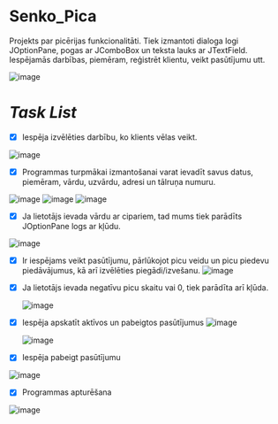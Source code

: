 # Senko_Pica
Projekts par picērijas funkcionalitāti. Tiek izmantoti dialoga logi JOptionPane, pogas ar JComboBox un teksta lauks ar JTextField. Iespējamās darbības, piemēram, reģistrēt klientu, veikt pasūtījumu utt.

![image](https://github.com/zimbbabviee/Senko_pica/assets/165993985/8e812a14-9aca-4fb5-ad11-1ef66a7cf789)

# ***Task List***
- [x] Iespēja izvēlēties darbību, ko klients vēlas veikt.

![image](https://github.com/zimbbabviee/Senko_pica/assets/165993985/37f56a01-4d7a-4349-afee-10e22e73d836)
- [x] Programmas turpmākai izmantošanai varat ievadīt savus datus, piemēram, vārdu, uzvārdu, adresi un tālruņa numuru.

 ![image](https://github.com/zimbbabviee/Senko_pica/assets/165993985/e68bd2da-e175-45cb-b91e-e58abe638485)
 ![image](https://github.com/zimbbabviee/Senko_pica/assets/165993985/ffabfcdf-fd6f-49f2-813f-3fa1f0382b8a)
 ![image](https://github.com/zimbbabviee/Senko_pica/assets/165993985/e53961ac-494d-4663-ad00-cc1cf17a3c62)

 - [x] Ja lietotājs ievada vārdu ar cipariem, tad mums tiek parādīts JOptionPane logs ar kļūdu.

![image](https://github.com/zimbbabviee/Senko_pica/assets/165993985/96d9cd08-f014-4856-8c8b-af152d00dbf6)

- [x] Ir iespējams veikt pasūtījumu, pārlūkojot picu veidu un picu piedevu piedāvājumus, kā arī izvēlēties piegādi/izvešanu.
![image](https://github.com/zimbbabviee/Senko_pica/assets/165993985/f94824f3-91d2-4eb3-b3e2-989410fac401)

- [x] Ja lietotājs ievada negatīvu picu skaitu vai 0, tiek parādīta arī kļūda.
      
  ![image](https://github.com/zimbbabviee/Senko_pica/assets/165993985/82668196-428e-44b8-a477-17db46734ffb)

- [x] Iespēja apskatīt aktīvos un pabeigtos pasūtījumus
     ![image](https://github.com/zimbbabviee/Senko_pica/assets/165993985/295098de-f2b4-4e70-a3e1-1d11456abc62)

    ![image](https://github.com/zimbbabviee/Senko_pica/assets/165993985/d1130eb5-fa96-4035-a35d-239ec57e7fef)


- [x] Iespēja pabeigt pasūtījumu

![image](https://github.com/zimbbabviee/Senko_pica/assets/165993985/b2a1f23f-47bb-4067-9be6-597c0b64bc48)

- [x] Programmas apturēšana

![image](https://github.com/zimbbabviee/Senko_pica/assets/165993985/01309c56-4b8a-42b4-98c9-4e3f800c4815)

 
